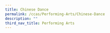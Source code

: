 ```yaml
---
title: Chinese Dance
permalink: /ccas/Performing-Arts/Chinese-Dance
description: ""
third_nav_title: Performing Arts
---
```

